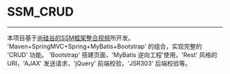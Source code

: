 # SSM_CRUD
***
本项目基于[尚硅谷的SSM框架整合视频](https://ke.qq.com/course/203446)所开发。</br>
'Maven+SpringMVC+Spring+MyBatis+Bootstrap' 的组合，实现完整的 'CRUD' 功能。
'Bootstrap' 搭建页面，'MyBatis 逆向工程'使用，'Rest' 风格的 URI，'AJAX' 发送请求，'jQuery' 前端校验，'JSR303' 后端校验等。
